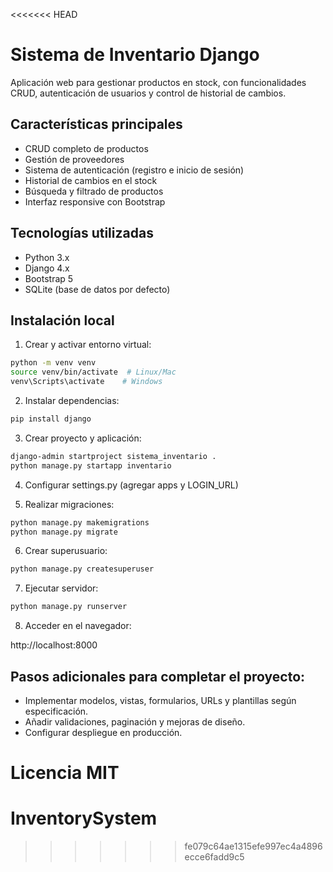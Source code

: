 <<<<<<< HEAD
# Sistema de Inventario Django

Aplicación web para gestionar productos en stock, con funcionalidades CRUD, autenticación de usuarios y control de historial de cambios.

## Características principales

- CRUD completo de productos
- Gestión de proveedores
- Sistema de autenticación (registro e inicio de sesión)
- Historial de cambios en el stock
- Búsqueda y filtrado de productos
- Interfaz responsive con Bootstrap

## Tecnologías utilizadas

- Python 3.x
- Django 4.x
- Bootstrap 5
- SQLite (base de datos por defecto)

## Instalación local

1. Crear y activar entorno virtual:

```bash
python -m venv venv
source venv/bin/activate  # Linux/Mac
venv\Scripts\activate    # Windows
```

2. Instalar dependencias:

```bash
pip install django
```

3. Crear proyecto y aplicación:

```bash
django-admin startproject sistema_inventario .
python manage.py startapp inventario
```

4. Configurar settings.py (agregar apps y LOGIN_URL)

5. Realizar migraciones:

```bash
python manage.py makemigrations
python manage.py migrate
```

6. Crear superusuario:

```bash
python manage.py createsuperuser
```

7. Ejecutar servidor:

```bash
python manage.py runserver
```

8. Acceder en el navegador:

http://localhost:8000

## Pasos adicionales para completar el proyecto:

- Implementar modelos, vistas, formularios, URLs y plantillas según especificación.
- Añadir validaciones, paginación y mejoras de diseño.
- Configurar despliegue en producción.

Licencia MIT
=======
# InventorySystem
>>>>>>> fe079c64ae1315efe997ec4a4896ecce6fadd9c5
